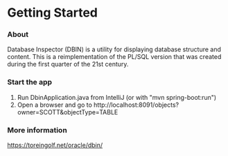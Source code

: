 # Getting Started

### About
Database Inspector (DBIN) is a utility for displaying database structure and content. This is a reimplementation of the PL/SQL version that was created during the first quarter of the 21st century.

### Start the app
1. Run DbinApplication.java from IntelliJ (or with "mvn spring-boot:run")
2. Open a browser and go to http://localhost:8091/objects?owner=SCOTT&objectType=TABLE

### More information
https://toreingolf.net/oracle/dbin/
